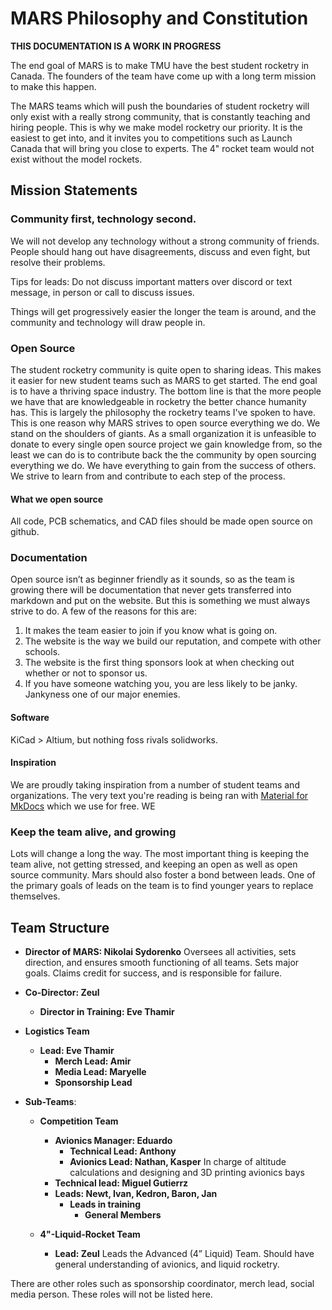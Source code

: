 # MARS Philosophy and Constitution

**THIS DOCUMENTATION IS A WORK IN PROGRESS**

The end goal of MARS is to make TMU have the best student rocketry in Canada. The founders of the team have come up with a long term mission to make this happen. 

The MARS teams which will push the boundaries of student rocketry will only exist with a really strong community, that is constantly teaching and hiring people. This is why we make model rocketry our priority. It is the easiest to get into, and it invites you to competitions such as Launch Canada that will bring you close to experts. The 4" rocket team would not exist without the model rockets.

## Mission Statements

### Community first, technology second.

We will not develop any technology without a strong community of friends. People should hang out have disagreements, discuss and even fight, but resolve their problems. 

Tips for leads: Do not discuss important matters over discord or text message, in person or call to discuss issues.

Things will get progressively easier the longer the team is around, and the community and technology will draw people in.

### Open Source

The student rocketry community is quite open to sharing ideas. This makes it easier for new student teams such as MARS to get started. The end goal is to have a thriving space industry. The bottom line is that the more people we have that are knowledgeable in rocketry the better chance humanity has. This is largely the philosophy the rocketry teams I've spoken to have. This is one reason why MARS strives to open source everything we do. We stand on the shoulders of giants. As a small organization it is unfeasible to donate to every single open source project we gain knowledge from, so the least we can do is to contribute back the the community by open sourcing everything we do. We have everything to gain from the success of others. We strive to learn from and contribute to each step of the process. 

#### What we open source

All code, PCB schematics, and CAD files should be made open source on github. 

### Documentation

Open source isn’t as beginner friendly as it sounds, so as the team is growing there will be documentation that never gets transferred into markdown and put on the website. But this is something we must always strive to do. 
A few of the reasons for this are:

1. It makes the team easier to join if you know what is going on.
2. The website is the way we build our reputation, and compete with other schools.
3. The website is the first thing sponsors look at when checking out whether or not to sponsor us. 
4. If you have someone watching you, you are less likely to be janky. Jankyness one of our major enemies.

#### Software

KiCad > Altium, but nothing foss rivals solidworks.

#### Inspiration

We are proudly taking inspiration from a number of student teams and organizations. The very text you're reading is being ran with [Material for MkDocs](https://squidfunk.github.io/mkdocs-material/) which we use for free. WE


### Keep the team alive, and growing

Lots will change a long the way. The most important thing is keeping the team alive, not getting stressed, and keeping an open as well as open source community. Mars should also foster a bond between leads.
One of the primary goals of leads on the team is to find younger years to replace themselves.


## Team Structure

- **Director of MARS: Nikolai Sydorenko** Oversees all activities, sets direction, and ensures smooth functioning of all teams. Sets major goals. Claims credit for success, and is responsible for failure. 
- **Co-Director: Zeul**
    - **Director in Training: Eve Thamir**

- **Logistics Team**
    - **Lead: Eve Thamir**
        - **Merch Lead: Amir**
        - **Media Lead: Maryelle**
        - **Sponsorship Lead**

- **Sub-Teams**:
    - **Competition Team**
        - **Avionics Manager: Eduardo**  
            - **Technical Lead: Anthony**  
            - **Avionics Lead: Nathan, Kasper** In charge of altitude calculations and designing and 3D printing avionics bays
        - **Technical lead: Miguel Gutierrz**        
        - **Leads: Newt, Ivan, Kedron, Baron, Jan** 
            - **Leads in training** 
                - **General Members**

    - **4"-Liquid-Rocket Team**
        - **Lead: Zeul** Leads the Advanced (4” Liquid) Team. Should have general understanding of avionics, and liquid rocketry.
  
There are other roles such as sponsorship coordinator, merch lead, social media person. These roles will not be listed here.
